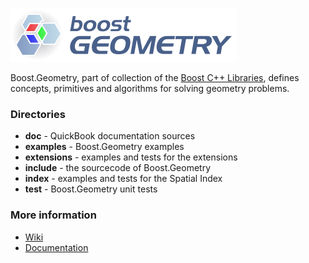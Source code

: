 ![Boost.Geometry](./doc/other/logo/logo_bkg.png)

Boost.Geometry, part of collection of the [Boost C++ Libraries](http://github.com/boostorg), defines concepts, primitives and algorithms for solving geometry problems.

### Directories

* **doc** - QuickBook documentation sources
* **examples** - Boost.Geometry examples
* **extensions** - examples and tests for the extensions
* **include** - the sourcecode of Boost.Geometry
* **index** - examples and tests for the Spatial Index
* **test** - Boost.Geometry unit tests

### More information

* [Wiki](http://github.com/boostorg/geometry/wiki)
* [Documentation](http://boost.org/libs/geometry)
